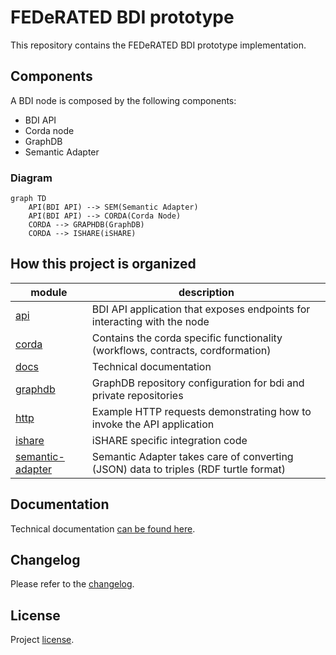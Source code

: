 # FEDeRATED BDI prototype

This repository contains the FEDeRATED BDI prototype implementation.

## Components

A BDI node is composed by the following components:

- BDI API
- Corda node
- GraphDB
- Semantic Adapter

### Diagram

```mermaid
graph TD
    API(BDI API) --> SEM(Semantic Adapter)
    API(BDI API) --> CORDA(Corda Node)
    CORDA --> GRAPHDB(GraphDB)
    CORDA --> ISHARE(iSHARE)
```

## How this project is organized

| module                                | description                                                                           |
|---------------------------------------|---------------------------------------------------------------------------------------|
| [api](api/)                           | BDI API application that exposes endpoints for interacting with the node              | 
| [corda](corda/)                       | Contains the corda specific functionality (workflows, contracts, cordformation)       | 
| [docs](docs/)                         | Technical documentation                                                               |
| [graphdb](graphdb/)                   | GraphDB repository configuration for bdi and private repositories                     |
| [http](http/)                         | Example HTTP requests demonstrating how to invoke the API application                 |
| [ishare](ishare/)                     | iSHARE specific integration code                                                      | 
| [semantic-adapter](semantic-adapter/) | Semantic Adapter takes care of converting (JSON) data to triples (RDF turtle format)  | 

## Documentation

Technical documentation [can be found here](docs/README.md).

## Changelog

Please refer to the [changelog](CHANGELOG.md).

## License

Project [license](LICENSE.md).   
